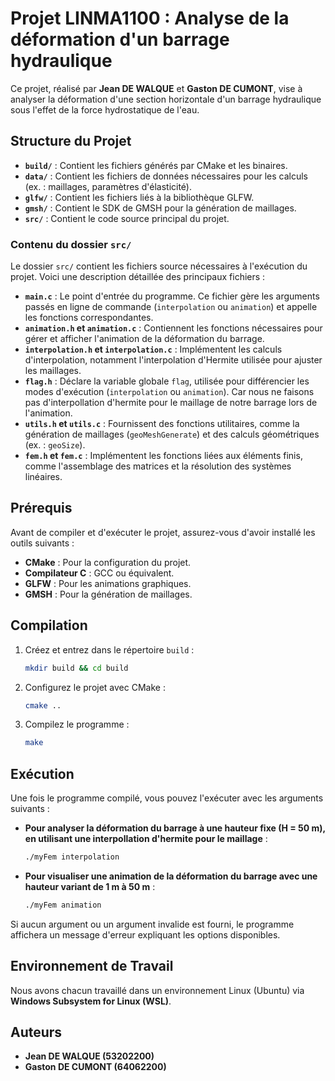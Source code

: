 ﻿# Projet LINMA1100 : Analyse de la déformation d'un barrage hydraulique

Ce projet, réalisé par **Jean DE WALQUE** et **Gaston DE CUMONT**, vise à analyser la déformation d'une section horizontale d'un barrage hydraulique sous l'effet de la force hydrostatique de l'eau.

## Structure du Projet

- **`build/`** : Contient les fichiers générés par CMake et les binaires.
- **`data/`** : Contient les fichiers de données nécessaires pour les calculs (ex. : maillages, paramètres d'élasticité).
- **`glfw/`** : Contient les fichiers liés à la bibliothèque GLFW.
- **`gmsh/`** : Contient le SDK de GMSH pour la génération de maillages.
- **`src/`** : Contient le code source principal du projet.

### Contenu du dossier `src/`

Le dossier `src/` contient les fichiers source nécessaires à l'exécution du projet. Voici une description détaillée des principaux fichiers :

- **`main.c`** : Le point d'entrée du programme. Ce fichier gère les arguments passés en ligne de commande (`interpolation` ou `animation`) et appelle les fonctions correspondantes.
- **`animation.h` et `animation.c`** : Contiennent les fonctions nécessaires pour gérer et afficher l'animation de la déformation du barrage.
- **`interpolation.h` et `interpolation.c`** : Implémentent les calculs d'interpolation, notamment l'interpolation d'Hermite utilisée pour ajuster les maillages.
- **`flag.h`** : Déclare la variable globale `flag`, utilisée pour différencier les modes d'exécution (`interpolation` ou `animation`). Car nous ne faisons pas d'interpollation d'hermite pour le maillage de notre barrage lors de l'animation.
- **`utils.h` et `utils.c`** : Fournissent des fonctions utilitaires, comme la génération de maillages (`geoMeshGenerate`) et des calculs géométriques (ex. : `geoSize`).
- **`fem.h` et `fem.c`** : Implémentent les fonctions liées aux éléments finis, comme l'assemblage des matrices et la résolution des systèmes linéaires.


## Prérequis

Avant de compiler et d'exécuter le projet, assurez-vous d'avoir installé les outils suivants :

- **CMake** : Pour la configuration du projet.
- **Compilateur C** : GCC ou équivalent.
- **GLFW** : Pour les animations graphiques.
- **GMSH** : Pour la génération de maillages.

## Compilation

1. Créez et entrez dans le répertoire `build` :
   ```bash
   mkdir build && cd build
   ```
2. Configurez le projet avec CMake :
   ```bash
   cmake ..
   ```
3. Compilez le programme :
   ```bash
   make
   ```

## Exécution

Une fois le programme compilé, vous pouvez l'exécuter avec les arguments suivants :

- **Pour analyser la déformation du barrage à une hauteur fixe (H = 50 m), en utilisant une interpollation d'hermite pour le maillage** :
  ```bash
  ./myFem interpolation
  ```

- **Pour visualiser une animation de la déformation du barrage avec une hauteur variant de 1 m à 50 m** :
  ```bash
  ./myFem animation
  ```

Si aucun argument ou un argument invalide est fourni, le programme affichera un message d'erreur expliquant les options disponibles.

## Environnement de Travail

Nous avons chacun travaillé dans un environnement Linux (Ubuntu) via **Windows Subsystem for Linux (WSL)**.
## Auteurs

- **Jean DE WALQUE (53202200)**
- **Gaston DE CUMONT (64062200)**
